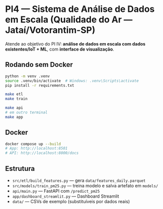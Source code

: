 
# PI4 — Sistema de Análise de Dados em Escala (Qualidade do Ar — Jataí/Votorantim-SP)

Atende ao objetivo do PI IV: **análise de dados em escala com dados existentes/IoT + ML**, com **interface de visualização**.

## Rodando sem Docker
```bash
python -m venv .venv
source .venv/bin/activate  # Windows: .venv\Scripts\activate
pip install -r requirements.txt

make etl
make train

make api
# em outro terminal
make app
```

## Docker
```bash
docker compose up --build
# App: http://localhost:8501
# API: http://localhost:8000/docs
```

## Estrutura
- `src/etl/build_features.py` — gera `data/features_daily.parquet`
- `src/models/train_pm25.py` — treina modelo e salva artefato em `models/`
- `api/main.py` — FastAPI com `/predict_pm25`
- `app/dashboard_streamlit.py` — Dashboard Streamlit
- `data/` — CSVs de exemplo (substituíveis por dados reais)
